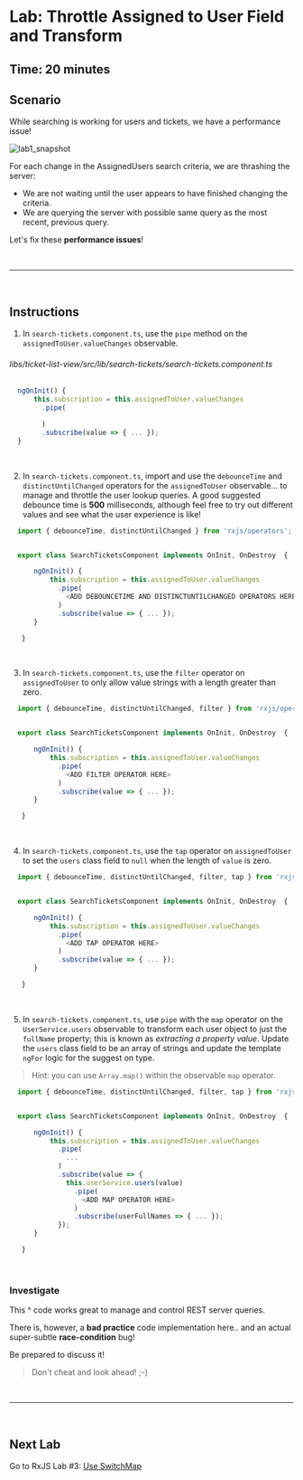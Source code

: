 # Lab: Throttle Assigned to User Field and Transform

## Time: 20 minutes

## Scenario

While searching is working for users and tickets, we have a performance issue!

![lab1_snapshot](https://user-images.githubusercontent.com/210413/35134346-67e08b64-fc9b-11e7-9756-aec2e5e38a7f.jpg)

For each change in the AssignedUsers search criteria, we are thrashing the server:

*  We are not waiting until the user appears to have finished changing the criteria.
*  We are querying the server with possible same query as the most recent, previous query.


Let's fix these **performance issues**!

<br/>

----

<br/>

## Instructions

1. In `search-tickets.component.ts`, use the `pipe` method on the `assignedToUser.valueChanges` observable.

###### libs/ticket-list-view/src/lib/search-tickets/search-tickets.component.ts

  ```typescript
    ngOnInit() {
        this.subscription = this.assignedToUser.valueChanges
          .pipe(

          )
          .subscribe(value => { ... });
    }
  ```

  <br/>

2. In `search-tickets.component.ts`, import and use the `debounceTime` and `distinctUntilChanged` operators for the `assignedToUser` observable... to manage and throttle the user lookup queries. A good suggested debounce time is **500** milliseconds, although feel free to try out different values and see what the user experience is like!

  ```typescript
    import { debounceTime, distinctUntilChanged } from 'rxjs/operators';


    export class SearchTicketsComponent implements OnInit, OnDestroy  {

        ngOnInit() {
            this.subscription = this.assignedToUser.valueChanges
              .pipe(
                <ADD DEBOUNCETIME AND DISTINCTUNTILCHANGED OPERATORS HERE >
              )
              .subscribe(value => { ... });
        }

     }
  ```

  <br/>

3. In `search-tickets.component.ts`, use the `filter` operator on `assignedToUser` to only allow value strings with a length greater than zero.

  ```typescript
    import { debounceTime, distinctUntilChanged, filter } from 'rxjs/operators';


    export class SearchTicketsComponent implements OnInit, OnDestroy  {

        ngOnInit() {
            this.subscription = this.assignedToUser.valueChanges
              .pipe(
                <ADD FILTER OPERATOR HERE>
              )
              .subscribe(value => { ... });
        }

     }
  ```

  <br/>

4. In `search-tickets.component.ts`, use the `tap` operator on `assignedToUser` to set the `users` class field to `null` when the length of `value` is zero.


  ```typescript
    import { debounceTime, distinctUntilChanged, filter, tap } from 'rxjs/operators';


    export class SearchTicketsComponent implements OnInit, OnDestroy  {

        ngOnInit() {
            this.subscription = this.assignedToUser.valueChanges
              .pipe(
                <ADD TAP OPERATOR HERE>
              )
              .subscribe(value => { ... });
        }

     }
  ```

  <br/>

5. In `search-tickets.component.ts`, use `pipe` with the `map` operator on the `UserService.users` observable to transform each user object to just the `fullName` property; this is known as *extracting a property value*. Update the `users` class field to be an array of strings and update the template `ngFor` logic for the suggest on type.

  >  Hint: you can use `Array.map()` within the observable `map` operator.

  ```typescript
    import { debounceTime, distinctUntilChanged, filter, tap } from 'rxjs/operators';


    export class SearchTicketsComponent implements OnInit, OnDestroy  {

        ngOnInit() {
            this.subscription = this.assignedToUser.valueChanges
              .pipe(
                ...
              )
              .subscribe(value => {
                this.userService.users(value)
                  .pipe(
                    <ADD MAP OPERATOR HERE>
                  )
                  .subscribe(userFullNames => { ... });
              });
        }

     }
  ```
  <br/>

### Investigate

This ^ code works great to manage and control REST server queries.

There is, however, a **bad practice** code implementation here.. and an actual super-subtle **race-condition** bug!

Be prepared to discuss it!
>  Don't cheat and look ahead! ;-)

<br/>

----

<br/>

## Next Lab

Go to RxJS Lab #3: [Use SwitchMap](lab-3.md)
